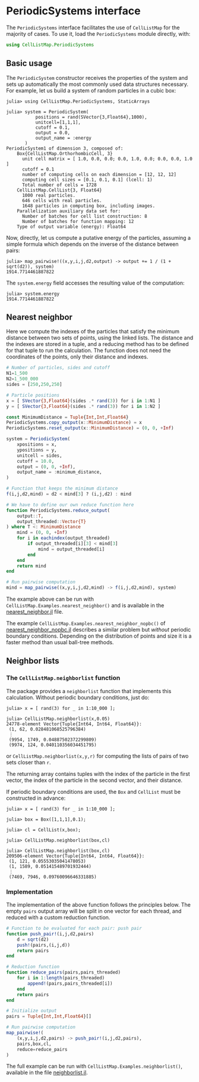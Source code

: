 # PeriodicSystems interface

The `PeriodicSystems` interface facilitates the use of `CellListMap` for the majority of cases. To use it, load the `PeriodicSystems` module directly, with:

```julia
using CellListMap.PeriodicSystems
```

## Basic usage

The `PeriodicSystem` constructor receives the properties of the system and sets up automatically the most commonly used data structures necessary. For example, let us build a system of random particles in a cubic box:

```julia-repl
julia> using CellListMap.PeriodicSystems, StaticArrays

julia> system = PeriodicSystem(
           positions = rand(SVector{3,Float64},1000), 
           unitcell=[1,1,1], 
           cutoff = 0.1, 
           output = 0.0,
           output_name = :energy
       )
PeriodicSystem1 of dimension 3, composed of:
    Box{CellListMap.OrthorhombicCell, 3}
      unit cell matrix = [ 1.0, 0.0, 0.0; 0.0, 1.0, 0.0; 0.0, 0.0, 1.0 ]
      cutoff = 0.1
      number of computing cells on each dimension = [12, 12, 12]
      computing cell sizes = [0.1, 0.1, 0.1] (lcell: 1)
      Total number of cells = 1728
    CellListMap.CellList{3, Float64}
      1000 real particles.
      646 cells with real particles.
      1648 particles in computing box, including images.
    Parallelization auxiliary data set for: 
      Number of batches for cell list construction: 8
      Number of batches for function mapping: 12
    Type of output variable (energy): Float64
```

Now, directly, let us compute a putative energy of the particles, assuming a simple formula which depends on the inverse of the distance between pairs:

```julia-repl
julia> map_pairwise!((x,y,i,j,d2,output) -> output += 1 / (1 + sqrt(d2)), system)
1914.7714461887822
```

The `system.energy` field accesses the resulting value of the computation:
```julia-repl
julia> system.energy
1914.7714461887822
```

## Nearest neighbor

Here we compute the indexes of the particles that satisfy the minimum distance between two sets of points, using the linked lists. The distance and the indexes are stored in a tuple, and a reducing method has to be defined for that tuple to run the calculation.  The function does not need the coordinates of the points, only their distance and indexes.

```julia
# Number of particles, sides and cutoff
N1=1_500
N2=1_500_000
sides = [250,250,250]

# Particle positions
x = [ SVector{3,Float64}(sides .* rand(3)) for i in 1:N1 ]
y = [ SVector{3,Float64}(sides .* rand(3)) for i in 1:N2 ]

const MinimumDistance = Tuple{Int,Int,Float64}
PeriodicSystems.copy_output(x::MinimumDistance) = x
PeriodicSystems.reset_output(x::MinimumDistance) = (0, 0, +Inf)

system = PeriodicSystem(
    xpositions = x,
    ypositions = y,
    unitcell = sides,
    cutoff = 10.0,
    output = (0, 0, +Inf),
    output_name = :minimum_distance,
)

# Function that keeps the minimum distance
f(i,j,d2,mind) = d2 < mind[3] ? (i,j,d2) : mind

# We have to define our own reduce function here
function PeriodicSystems.reduce_output(
    output::T,
    output_threaded::Vector{T}
) where T <: MinimumDistance
    mind = (0, 0, +Inf)
    for i in eachindex(output_threaded)
        if output_threaded[i][3] < mind[3]
            mind = output_threaded[i]
        end
    end
    return mind
end

# Run pairwise computation
mind = map_pairwise((x,y,i,j,d2,mind) -> f(i,j,d2,mind), system)
```

The example above can be run with `CellListMap.Examples.nearest_neighbor()` and is available in the
[nearest_neighbor.jl](https://github.com/m3g/CellListMap.jl/blob/main/src/examples/nearest_neighbor.jl) file.

The example `CellListMap.Examples.nearest_neighbor_nopbc()` of [nearest\_neighbor\_nopbc.jl](https://github.com/m3g/CellListMap.jl/blob/main/src/examples/nearest_neighbor_nopbc.jl) describes a similar problem but *without* periodic boundary conditions. Depending on the distribution of points and size it is a faster method than usual ball-tree methods. 

## Neighbor lists

### The `CellListMap.neighborlist` function
The package provides a `neighborlist` function that implements this calculation. Without periodic boundary conditions, just do:

```julia-repl
julia> x = [ rand(3) for _ in 1:10_000 ];

julia> CellListMap.neighborlist(x,0.05)
24778-element Vector{Tuple{Int64, Int64, Float64}}:
 (1, 62, 0.028481068525796384)
 ⋮
 (9954, 1749, 0.04887502372299809)
 (9974, 124, 0.040110356034451795)
```
or `CellListMap.neighborlist(x,y,r)` for computing the lists of pairs of two sets closer than `r`.

The returning array contains tuples with the index of the particle in the first vector, the index of the particle in the second vector, and their distance.

If periodic boundary conditions are used, the `Box` and `CellList` must be constructed in advance:
```julia-repl
julia> x = [ rand(3) for _ in 1:10_000 ]; 

julia> box = Box([1,1,1],0.1);

julia> cl = CellList(x,box);

julia> CellListMap.neighborlist(box,cl)

julia> CellListMap.neighborlist(box,cl)
209506-element Vector{Tuple{Int64, Int64, Float64}}:
 (1, 121, 0.05553035041478053)
 (1, 1589, 0.051415489701932444)
 ⋮
 (7469, 7946, 0.09760096646331885)
```

### Implementation

The implementation of the above function follows the principles below. 
 The empty `pairs` output array will be split in one vector for each thread, and reduced with a custom reduction function. 

```julia
# Function to be evaluated for each pair: push pair
function push_pair!(i,j,d2,pairs)
    d = sqrt(d2)
    push!(pairs,(i,j,d))
    return pairs
end

# Reduction function
function reduce_pairs(pairs,pairs_threaded)
    for i in 1:length(pairs_threaded)
        append!(pairs,pairs_threaded[i])
    end
    return pairs
end

# Initialize output
pairs = Tuple{Int,Int,Float64}[]

# Run pairwise computation
map_pairwise!(
    (x,y,i,j,d2,pairs) -> push_pair!(i,j,d2,pairs),
    pairs,box,cl,
    reduce=reduce_pairs
)
```

The full example can be run with `CellListMap.Examples.neighborlist()`, available in the file 
[neighborlist.jl](https://github.com/m3g/CellListMap.jl/blob/main/src/examples/neighborlist.jl).
